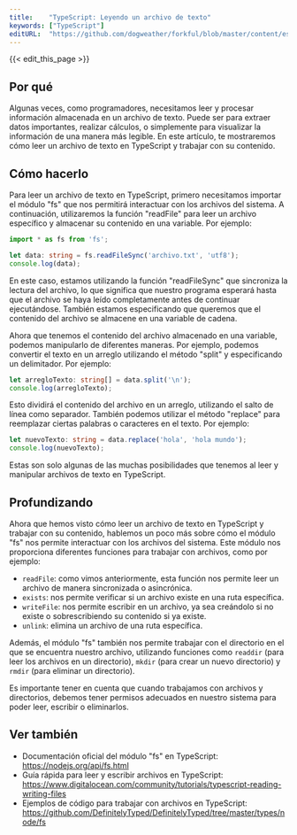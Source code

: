 ```yaml
---
title:    "TypeScript: Leyendo un archivo de texto"
keywords: ["TypeScript"]
editURL:  "https://github.com/dogweather/forkful/blob/master/content/es/typescript/reading-a-text-file.md"
---
```


{{< edit_this_page >}}

## Por qué
Algunas veces, como programadores, necesitamos leer y procesar información almacenada en un archivo de texto. Puede ser para extraer datos importantes, realizar cálculos, o simplemente para visualizar la información de una manera más legible. En este artículo, te mostraremos cómo leer un archivo de texto en TypeScript y trabajar con su contenido.

## Cómo hacerlo
Para leer un archivo de texto en TypeScript, primero necesitamos importar el módulo "fs" que nos permitirá interactuar con los archivos del sistema. A continuación, utilizaremos la función "readFile" para leer un archivo específico y almacenar su contenido en una variable. Por ejemplo:

```TypeScript
import * as fs from 'fs';

let data: string = fs.readFileSync('archivo.txt', 'utf8');
console.log(data);
```

En este caso, estamos utilizando la función "readFileSync" que sincroniza la lectura del archivo, lo que significa que nuestro programa esperará hasta que el archivo se haya leído completamente antes de continuar ejecutándose. También estamos especificando que queremos que el contenido del archivo se almacene en una variable de cadena.

Ahora que tenemos el contenido del archivo almacenado en una variable, podemos manipularlo de diferentes maneras. Por ejemplo, podemos convertir el texto en un arreglo utilizando el método "split" y especificando un delimitador. Por ejemplo:

```TypeScript
let arregloTexto: string[] = data.split('\n');
console.log(arregloTexto);
```

Esto dividirá el contenido del archivo en un arreglo, utilizando el salto de línea como separador. También podemos utilizar el método "replace" para reemplazar ciertas palabras o caracteres en el texto. Por ejemplo:

```TypeScript
let nuevoTexto: string = data.replace('hola', 'hola mundo');
console.log(nuevoTexto);
```

Estas son solo algunas de las muchas posibilidades que tenemos al leer y manipular archivos de texto en TypeScript.

## Profundizando
Ahora que hemos visto cómo leer un archivo de texto en TypeScript y trabajar con su contenido, hablemos un poco más sobre cómo el módulo "fs" nos permite interactuar con los archivos del sistema. Este módulo nos proporciona diferentes funciones para trabajar con archivos, como por ejemplo:

- `readFile`: como vimos anteriormente, esta función nos permite leer un archivo de manera sincronizada o asincrónica.
- `exists`: nos permite verificar si un archivo existe en una ruta específica.
- `writeFile`: nos permite escribir en un archivo, ya sea creándolo si no existe o sobrescribiendo su contenido si ya existe.
- `unlink`: elimina un archivo de una ruta específica.

Además, el módulo "fs" también nos permite trabajar con el directorio en el que se encuentra nuestro archivo, utilizando funciones como `readdir` (para leer los archivos en un directorio), `mkdir` (para crear un nuevo directorio) y `rmdir` (para eliminar un directorio).

Es importante tener en cuenta que cuando trabajamos con archivos y directorios, debemos tener permisos adecuados en nuestro sistema para poder leer, escribir o eliminarlos.

## Ver también
- Documentación oficial del módulo "fs" en TypeScript: https://nodejs.org/api/fs.html
- Guía rápida para leer y escribir archivos en TypeScript: https://www.digitalocean.com/community/tutorials/typescript-reading-writing-files
- Ejemplos de código para trabajar con archivos en TypeScript: https://github.com/DefinitelyTyped/DefinitelyTyped/tree/master/types/node/fs